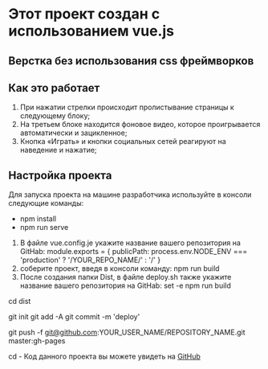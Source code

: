 # Этот проект создан с использованием vue.js
## Верстка без использования css фреймворков
## Как это работает
1. При нажатии стрелки происходит пролистывание страницы к следующему блоку;
1. На третьем блоке находится фоновое видео, которое проигрывается автоматически и зацикленное;
1. Кнопка «Играть» и кнопки социальных сетей реагируют на наведение и нажатие;
## Настройка проекта
Для запуска проекта на машине разработчика используйте в консоли следующие команды:
* npm install
* npm run serve
1. В файле vue.config.je укажите название вашего репозитория на GitHab: module.exports = { publicPath: process.env.NODE_ENV === 'production' ? '/YOUR_REPO_NAME/' : '/' }
1. соберите проект, введя в консоли команду: npm run build
1. После создания папки Dist, в файле deploy.sh также укажите название вашего репозитория на GitHab: set -e
npm run build

cd dist

git init git add -A git commit -m 'deploy'

git push -f git@github.com:YOUR_USER_NAME/REPOSITORY_NAME.git master:gh-pages

cd -
Код данного проекта вы можете увидеть на [GitHub](https://github.com/Irina357/game_test_cod)
